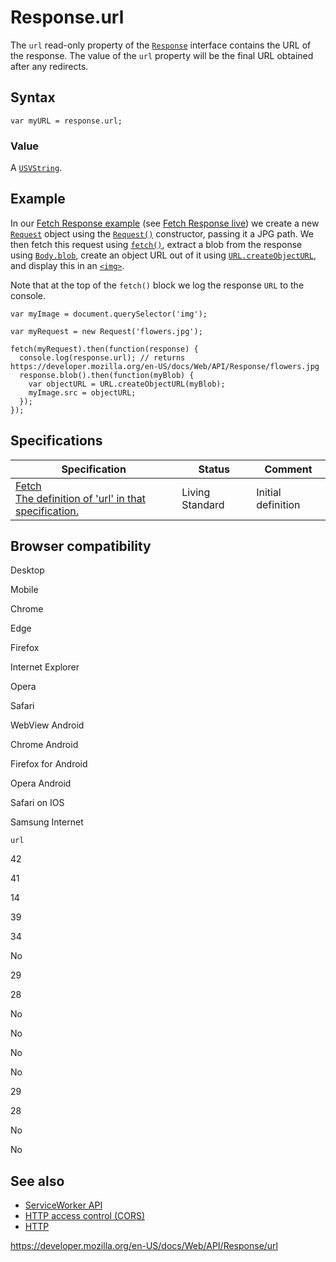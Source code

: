 # Response.url

The `url` read-only property of the [`Response`](../response) interface contains the URL of the response. The value of the `url` property will be the final URL obtained after any redirects.

## Syntax

    var myURL = response.url;

### Value

A [`USVString`](../usvstring).

## Example

In our [Fetch Response example](https://github.com/mdn/fetch-examples/tree/gh-pages/fetch-response) (see [Fetch Response live](https://mdn.github.io/fetch-examples/fetch-response/)) we create a new [`Request`](../request) object using the [`Request()`](../request/request) constructor, passing it a JPG path. We then fetch this request using [`fetch()`](../windoworworkerglobalscope/fetch), extract a blob from the response using [`Body.blob`](../body/blob), create an object URL out of it using [`URL.createObjectURL`](../url/createobjecturl), and display this in an [`<img>`](https://developer.mozilla.org/en-US/docs/Web/HTML/Element/img).

Note that at the top of the `fetch()` block we log the response `URL` to the console.

    var myImage = document.querySelector('img');

    var myRequest = new Request('flowers.jpg');

    fetch(myRequest).then(function(response) {
      console.log(response.url); // returns https://developer.mozilla.org/en-US/docs/Web/API/Response/flowers.jpg
      response.blob().then(function(myBlob) {
        var objectURL = URL.createObjectURL(myBlob);
        myImage.src = objectURL;
      });
    });

## Specifications

<table><thead><tr class="header"><th>Specification</th><th>Status</th><th>Comment</th></tr></thead><tbody><tr class="odd"><td><a href="https://fetch.spec.whatwg.org/#dom-response-url">Fetch<br />
<span class="small">The definition of 'url' in that specification.</span></a></td><td><span class="spec-living">Living Standard</span></td><td>Initial definition</td></tr></tbody></table>

## Browser compatibility

Desktop

Mobile

Chrome

Edge

Firefox

Internet Explorer

Opera

Safari

WebView Android

Chrome Android

Firefox for Android

Opera Android

Safari on IOS

Samsung Internet

`url`

42

41

14

39

34

No

29

28

No

No

No

No

29

28

No

No

## See also

- [ServiceWorker API](../service_worker_api)
- [HTTP access control (CORS)](https://developer.mozilla.org/en-US/docs/Web/HTTP/CORS)
- [HTTP](https://developer.mozilla.org/en-US/docs/Web/HTTP)

<a href="https://developer.mozilla.org/en-US/docs/Web/API/Response/url" class="_attribution-link">https://developer.mozilla.org/en-US/docs/Web/API/Response/url</a>
